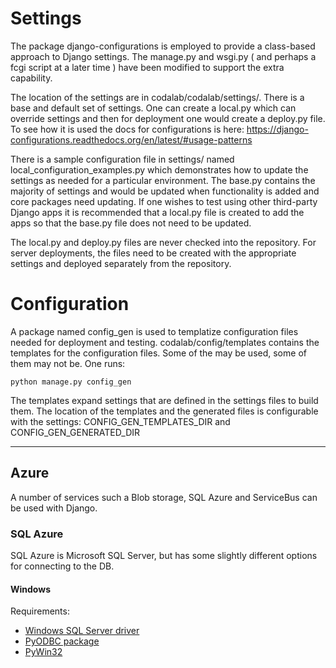 # Settings

The package django-configurations is employed to provide a class-based approach to Django settings. The manage.py and wsgi.py ( and perhaps a fcgi script at a later time ) have been modified to support the extra capability. 

The location of the settings are in codalab/codalab/settings/. There is a base and default set of settings. One can create a local.py which can override settings and then for deployment one would create a deploy.py file. To see how it is used the docs for configurations is here: https://django-configurations.readthedocs.org/en/latest/#usage-patterns 

There is a sample configuration file in settings/ named local_configuration_examples.py which demonstrates how to update the settings as needed for a particular environment. The base.py contains the majority of settings and would be updated when functionality is added and core packages need updating. If one wishes to test using other third-party Django apps it is recommended that a local.py file is created to add the apps so that the base.py file does not need to be updated.

The local.py and deploy.py files are never checked into the repository. For server deployments, the files need to be created with the appropriate settings and deployed separately from the repository.

# Configuration

A package named config_gen is used to templatize configuration files needed for deployment and testing. codalab/config/templates contains the templates for the configuration files. Some of the may be used, some of them may not be. One runs:

`python manage.py config_gen`

The templates expand settings that are defined in the settings files to build them. The location of the templates and the generated files is configurable with the settings: CONFIG_GEN_TEMPLATES_DIR and CONFIG_GEN_GENERATED_DIR

***

## Azure
A number of services such a Blob storage, SQL Azure and ServiceBus can be used with Django.

### SQL Azure 
SQL Azure is Microsoft SQL Server, but has some slightly different options for connecting to the DB.

#### Windows
Requirements:
* [Windows SQL Server driver](http://www.microsoft.com/en-us/download/details.aspx?id=36434)
* [PyODBC package](http://code.google.com/p/pyodbc/)
* [PyWin32](http://starship.python.net/crew/mhammond/win32/Downloads.html)
